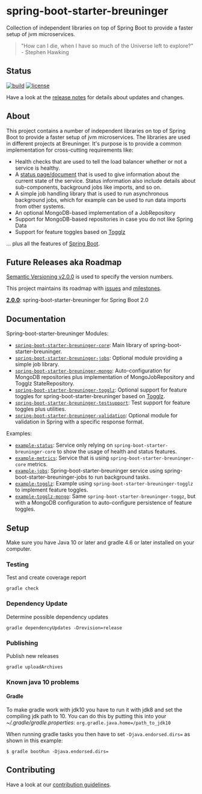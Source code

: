 # spring-boot-starter-breuninger

Collection of independent libraries on top of Spring Boot to provide a faster setup of jvm microservices.

> "How can I die, when I have so much of the Universe left to explore?" - Stephen Hawking

## Status

[![build](https://travis-ci.org/e-breuninger/spring-boot-starter-breuninger.svg)](https://travis-ci.org/e-breuninger/spring-boot-starter-breuninger) 
[![license](https://img.shields.io/github/license/e-breuninger/spring-boot-starter-breuninger.svg)](./LICENSE)

Have a look at the [release notes](CHANGELOG.md) for details about updates and changes.

## About

This project contains a number of independent libraries on top of Spring Boot to provide a faster setup of jvm microservices.
The libraries are used in different projects at Breuninger.
It's purpose is to provide a common implementation for cross-cutting requirements like:

* Health checks that are used to tell the load balancer whether or not a service is healthy.
* A [status page/document](https://github.com/e-breuninger/spring-boot-starter-breuninger/tree/master/spring-boot-starter-breuninger-core) that is used to give information about the current state of the service. Status information also include details about sub-components, background jobs like imports, and so on.
* A simple job handling library that is used to run asynchronous background jobs, which for example can be used to run data imports from other systems.
* An optional MongoDB-based implementation of a JobRepository
* Support for MongoDB-based repositories in case you do not like Spring Data
* Support for feature toggles based on [Togglz](https://www.togglz.org/)

... plus all the features of [Spring Boot](http://projects.spring.io/spring-boot/).

## Future Releases aka Roadmap

[Semantic Versioning v2.0.0](http://semver.org/spec/v2.0.0.html) is used to specify the version numbers.

This project maintains its roadmap with [issues](https://github.com/e-breuninger/spring-boot-starter-breuninger/issues) and [milestones](https://github.com/e-breuninger/spring-boot-starter-breuninger/milestones).

**[2.0.0](https://github.com/e-breuninger/spring-boot-starter-breuninger/milestone/1)**: spring-boot-starter-breuninger for Spring Boot 2.0

## Documentation

Spring-boot-starter-breuninger Modules:
* [`spring-boot-starter-breuninger-core`](spring-boot-starter-breuninger-core/README.md): Main library of spring-boot-starter-breuninger.
* [`spring-boot-starter-breuninger-jobs`](spring-boot-starter-breuninger-jobs/README.md): Optional module providing a simple job library.
* [`spring-boot-starter-breuninger-mongo`](spring-boot-starter-breuninger-mongo/README.md): Auto-configuration for MongoDB repositories plus implementation of MongoJobRepository and
 Togglz StateRepository.
* [`spring-boot-starter-breuninger-togglz`](spring-boot-starter-breuninger-togglz/README.md): Optional support for feature toggles for spring-boot-starter-breuninger based on [Togglz](https://www.togglz.org/).
* [`spring-boot-starter-breuninger-testsupport`](spring-boot-starter-breuninger-testsupport): Test support for feature toggles plus utilities.
* [`spring-boot-starter-breuninger-validation`](spring-boot-starter-breuninger-validation/README.md): Optional module for validation in Spring with a specific response format.

Examples:
* [`example-status`](examples/example-status): Service only relying on `spring-boot-starter-breuninger-core` to show the usage of health and status features. 
* [`example-metrics`](examples/example-metrics): Service that is using `spring-boot-starter-breuninger-core` metrics.
* [`example-jobs`](examples/example-jobs): Spring-boot-starter-breuninger service using spring-boot-starter-breuninger-jobs to run background tasks. 
* [`example-togglz`](examples/example-togglz): Example using `spring-boot-starter-breuninger-togglz` to implement feature toggles.
* [`example-togglz-mongo`](examples/example-togglz-mongo): Same `spring-boot-starter-breuninger-toggz`, but with a MongoDB configuration to auto-configure persistence of 
feature toggles.

## Setup

Make sure you have Java 10 or later and gradle 4.6 or later installed on your computer.

### Testing

Test and create coverage report

    gradle check

### Dependency Update

Determine possible dependency updates

    gradle dependencyUpdates -Drevision=release

### Publishing

Publish new releases

    gradle uploadArchives

### Known java 10 problems

#### Gradle

To make gradle work with jdk10 you have to run it with jdk8 and set the compiling jdk path to 10.
You can do this by putting this into your *~/.gradle/gradle.properties*: `org.gradle.java.home=/path_to_jdk10`

When running gradle tasks you then have to set `-Djava.endorsed.dirs=` as shown in this example:

    $ gradle bootRun -Djava.endorsed.dirs=

## Contributing

Have a look at our [contribution guidelines](CONTRIBUTING.md).

